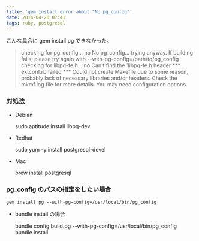 ```yaml
---
title: 'gem install error about "No pg_config"'
date: 2014-04-20 07:41
tags: ruby, postgresql
---
```


こんな具合に gem install pg できなかった。

> checking for pg_config... no
> No pg_config... trying anyway. If building fails, please try again with
>  --with-pg-config=/path/to/pg_config
> checking for libpq-fe.h... no
> Can't find the 'libpq-fe.h header
> *** extconf.rb failed ***
> Could not create Makefile due to some reason, probably lack of necessary
> libraries and/or headers.  Check the mkmf.log file for more details.  You may
> need configuration options.

### 対処法

- Debian

    sudo aptitude install libpq-dev

- Redhat

    sudo yum -y install postgresql-devel

- Mac

    brew install postgresql

### pg_config のパスの指定をしたい場合

    gem install pg --with-pg-config=/usr/local/bin/pg_config

- bundle install の場合

    bundle config build.pg --with-pg-config=/usr/local/bin/pg_config
    bundle install

